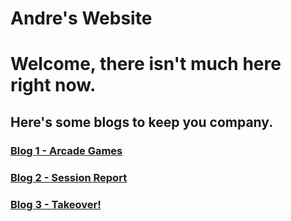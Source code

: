 # Andre's Website

# Welcome, there isn't much here right now.

## Here's some blogs to keep you company.

### [Blog 1 - Arcade Games](Blog1/blog1.md)
### [Blog 2 - Session Report](Blog2/blog2.md)
### [Blog 3 - Takeover!](Blog3/blog3.md)

